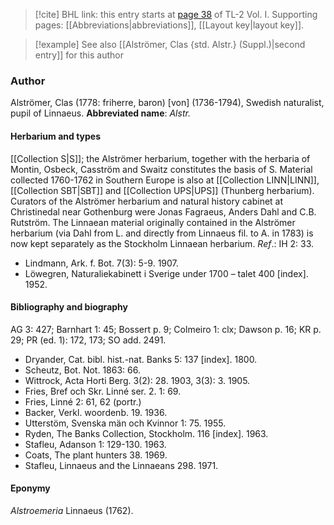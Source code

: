 > [!cite] BHL link: this entry starts at [page 38](https://www.biodiversitylibrary.org/page/33120169) of TL-2 Vol. I.
> Supporting pages: [[Abbreviations|abbreviations]], [[Layout key|layout key]].

> [!example] See also [[Alströmer, Clas {std. Alstr.} (Suppl.)|second entry]] for this author

### Author

Alströmer, Clas (1778: friherre, baron) \[von\] (1736-1794), Swedish naturalist, pupil of Linnaeus. 
**Abbreviated name**: *Alstr.*

#### Herbarium and types

[[Collection S|S]]; the Alströmer herbarium, together with the herbaria of Montin, Osbeck, Casström and Swaitz constitutes the basis of S. Material collected 1760-1762 in Southern Europe is also at [[Collection LINN|LINN]], [[Collection SBT|SBT]] and [[Collection UPS|UPS]] (Thunberg herbarium). Curators of the Alströmer herbarium and natural history cabinet at Christinedal near Gothenburg were Jonas Fagraeus, Anders Dahl and C.B. Rutström. The Linnaean material originally contained in the Alströmer herbarium (via Dahl from L. and directly from Linnaeus fil. to A. in 1783) is now kept separately as the Stockholm Linnaean herbarium.
*Ref*.: IH 2: 33.
- Lindmann, Ark. f. Bot. 7(3): 5-9. 1907.
- Löwegren, Naturaliekabinett i Sverige under 1700 – talet 400 \[index\]. 1952.

#### Bibliography and biography

AG 3: 427; Barnhart 1: 45; Bossert p. 9; Colmeiro 1: clx; Dawson p. 16; KR p. 29; PR (ed. 1): 172, 173; SO add. 2491.
- Dryander, Cat. bibl. hist.-nat. Banks 5: 137 \[index\]. 1800.
- Scheutz, Bot. Not. 1863: 66.
- Wittrock, Acta Horti Berg. 3(2): 28. 1903, 3(3): 3. 1905.
- Fries, Bref och Skr. Linné ser. 2. 1: 69.
- Fries, Linné 2: 61, 62 (portr.)
- Backer, Verkl. woordenb. 19. 1936.
- Utterstöm, Svenska män och Kvinnor 1: 75. 1955.
- Ryden, The Banks Collection, Stockholm. 116 \[index\]. 1963.
- Stafleu, Adanson 1: 129-130. 1963.
- Coats, The plant hunters 38. 1969.
- Stafleu, Linnaeus and the Linnaeans 298. 1971.

#### Eponymy

*Alstroemeria* Linnaeus (1762).

